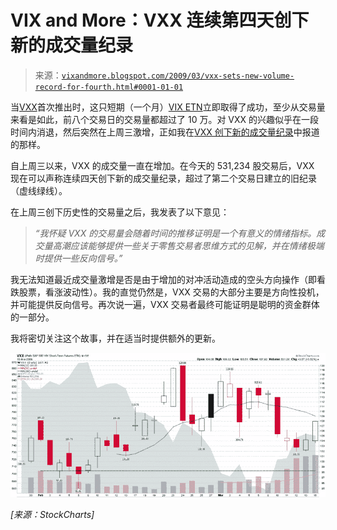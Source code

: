 <!--yml

类别：未分类

日期：2024-05-18 17:55:11

-->

# VIX and More：VXX 连续第四天创下新的成交量纪录

> 来源：[`vixandmore.blogspot.com/2009/03/vxx-sets-new-volume-record-for-fourth.html#0001-01-01`](http://vixandmore.blogspot.com/2009/03/vxx-sets-new-volume-record-for-fourth.html#0001-01-01)

当[VXX](http://vixandmore.blogspot.com/search/label/VXX)首次推出时，这只短期（一个月）[VIX ETN](http://vixandmore.blogspot.com/search/label/VIX%20ETN)立即取得了成功，至少从交易量来看是如此，前八个交易日的交易量都超过了 10 万。对 VXX 的兴趣似乎在一段时间内消退，然后突然在上周三激增，正如我在[VXX 创下新的成交量纪录](http://vixandmore.blogspot.com/2009/03/vxx-sets-new-volume-record.html)中报道的那样。

自上周三以来，VXX 的成交量一直在增加。在今天的 531,234 股交易后，VXX 现在可以声称连续四天创下新的成交量纪录，超过了第二个交易日建立的旧纪录（虚线绿线）。

在上周三创下历史性的交易量之后，我发表了以下意见：

> *“我怀疑 VXX 的交易量会随着时间的推移证明是一个有意义的情绪指标。成交量高潮应该能够提供一些关于零售交易者思维方式的见解，并在情绪极端时提供一些反向信号。”*

我无法知道最近成交量激增是否是由于增加的对冲活动造成的空头方向操作（即看跌股票，看涨波动性）。我的直觉仍然是，VXX 交易的大部分主要是方向性投机，并可能提供反向信号。再次说一遍，VXX 交易者最终可能证明是聪明的资金群体的一部分。

我将密切关注这个故事，并在适当时提供额外的更新。

![](img/ff1c8027138e6356a988c8d895cfe99f.png)

*[来源：StockCharts]*
